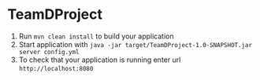 # TeamDProject

1. Run `mvn clean install` to build your application
2. Start application with `java -jar target/TeamDProject-1.0-SNAPSHOT.jar server config.yml`
3. To check that your application is running enter url `http://localhost:8080`